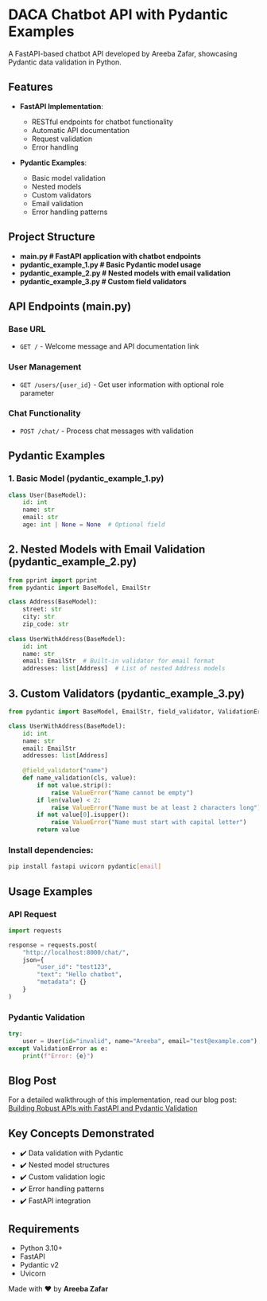 # DACA Chatbot API with Pydantic Examples

A FastAPI-based chatbot API developed by Areeba Zafar, showcasing Pydantic data validation in Python.

## Features

- **FastAPI Implementation**:
  - RESTful endpoints for chatbot functionality
  - Automatic API documentation
  - Request validation
  - Error handling

- **Pydantic Examples**:
  - Basic model validation
  - Nested models
  - Custom validators
  - Email validation
  - Error handling patterns


## Project Structure
  - **main.py # FastAPI application with chatbot endpoints**
  - **pydantic_example_1.py # Basic Pydantic model usage**
  - **pydantic_example_2.py # Nested models with email validation**
  - **pydantic_example_3.py # Custom field validators**

## API Endpoints (main.py)

### Base URL
- `GET /` - Welcome message and API documentation link

### User Management
- `GET /users/{user_id}` - Get user information with optional role parameter

### Chat Functionality
- `POST /chat/` - Process chat messages with validation

## Pydantic Examples

### 1. Basic Model (pydantic_example_1.py)
```python
class User(BaseModel):
    id: int
    name: str
    email: str
    age: int | None = None  # Optional field
```

## 2. Nested Models with Email Validation (pydantic_example_2.py)

```python
from pprint import pprint
from pydantic import BaseModel, EmailStr

class Address(BaseModel):
    street: str
    city: str
    zip_code: str
    
class UserWithAddress(BaseModel):
    id: int
    name: str
    email: EmailStr  # Built-in validator for email format
    addresses: list[Address]  # List of nested Address models
```

## 3. Custom Validators (pydantic_example_3.py)

```python
from pydantic import BaseModel, EmailStr, field_validator, ValidationError

class UserWithAddress(BaseModel):
    id: int
    name: str
    email: EmailStr
    addresses: list[Address]
    
    @field_validator("name")
    def name_validation(cls, value):
        if not value.strip():
            raise ValueError("Name cannot be empty")
        if len(value) < 2:
            raise ValueError("Name must be at least 2 characters long")
        if not value[0].isupper():
            raise ValueError("Name must start with capital letter")
        return value

```

### Install dependencies:
```bash
pip install fastapi uvicorn pydantic[email]
```

## Usage Examples

### API Request
```python
import requests

response = requests.post(
    "http://localhost:8000/chat/",
    json={
        "user_id": "test123",
        "text": "Hello chatbot",
        "metadata": {}
    }
)
```

### Pydantic Validation

```python
try:
    user = User(id="invalid", name="Areeba", email="test@example.com")
except ValidationError as e:
    print(f"Error: {e}")
```

## Blog Post
For a detailed walkthrough of this implementation, read our blog post:  
[Building Robust APIs with FastAPI and Pydantic Validation](https://medium.com/@areebazafar715/building-a-chat-application-in-fastapi-with-pydantic-ba5ba166832f)  

## Key Concepts Demonstrated
- ✔️ Data validation with Pydantic  
- ✔️ Nested model structures  
- ✔️ Custom validation logic  
- ✔️ Error handling patterns  
- ✔️ FastAPI integration  

## Requirements
- Python 3.10+  
- FastAPI  
- Pydantic v2  
- Uvicorn  

Made with ❤ by **Areeba Zafar**
